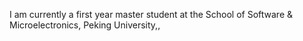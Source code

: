 I am currently a first year master student at the School of Software & Microelectronics, Peking University,,